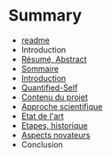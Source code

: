 # Summary

* [readme](README.md)
* Introduction
* [Résumé, Abstract](rapport/resume,_abstract.md)
* [Sommaire](rapport/sommaire.md)
* [Introduction](rapport/introduction.md)
* [Quantified-Self](rapport/quantified-self.md)
* [Contenu du projet](rapport/contenu_du_projet.md)
* [Approche scientifique](rapport/approche_scientifique.md)
* [Etat de l'art](rapport/etat_de_lart.md)
* [Etapes, historique](rapport/etapes,_historique.md)
* [Aspects novateurs](rapport/aspects_novateurs.md)
* Conclusion

